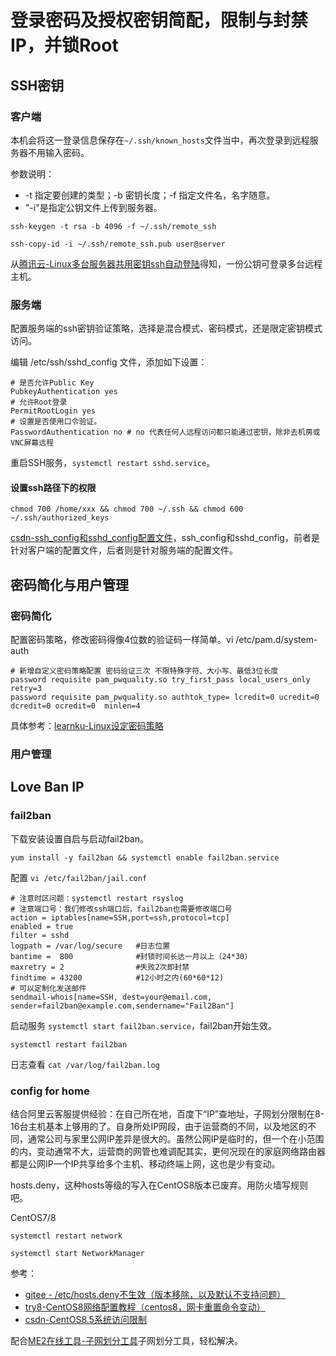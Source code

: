 # 登录密码及授权密钥简配，限制与封禁IP，并锁Root

## SSH密钥

### 客户端

本机会将这一登录信息保存在`~/.ssh/known_hosts`文件当中，再次登录到远程服务器不用输入密码。

参数说明：

* -t 指定要创建的类型；-b 密钥长度；-f 指定文件名，名字随意。
* "-i"是指定公钥文件上传到服务器。

```
ssh-keygen -t rsa -b 4096 -f ~/.ssh/remote_ssh
```

```
ssh-copy-id -i ~/.ssh/remote_ssh.pub user@server
```

从[腾讯云-Linux多台服务器共用密钥ssh自动登陆](https://cloud.tencent.com/developer/article/2036440)得知，一份公钥可登录多台远程主机。


### 服务端

配置服务端的ssh密钥验证策略，选择是混合模式、密码模式，还是限定密钥模式访问。

编辑 /etc/ssh/sshd_config 文件，添加如下设置：

```
# 是否允许Public Key 
PubkeyAuthentication yes
# 允许Root登录
PermitRootLogin yes
# 设置是否使用口令验证。
PasswordAuthentication no # no 代表任何人远程访问都只能通过密钥，除非去机房或VNC屏幕远程
```

重启SSH服务，`systemctl restart sshd.service`。

#### 设置ssh路径下的权限

```
chmod 700 /home/xxx && chmod 700 ~/.ssh && chmod 600 ~/.ssh/authorized_keys
```

[csdn-ssh_config和sshd_config配置文件](https://blog.csdn.net/mynumber1/article/details/123699660)，ssh_config和sshd_config，前者是针对客户端的配置文件，后者则是针对服务端的配置文件。

## 密码简化与用户管理

### 密码简化

配置密码策略，修改密码得像4位数的验证码一样简单。vi /etc/pam.d/system-auth

```
# 新增自定义密码策略配置 密码验证三次 不限特殊字符、大小写、最低3位长度
password requisite pam_pwquality.so try_first_pass local_users_only retry=3
password requisite pam_pwquality.so authtok_type= lcredit=0 ucredit=0 dcredit=0 ocredit=0  minlen=4
```

具体参考：[learnku-Linux设定密码策略](https://learnku.com/articles/52174)

### 用户管理



## Love Ban IP

### fail2ban

下载安装设置自启与启动fail2ban。

```
yum install -y fail2ban && systemctl enable fail2ban.service
```

配置 `vi /etc/fail2ban/jail.conf`

```
# 注意时区问题：systemctl restart rsyslog
# 注意端口号：我们修改ssh端口后，fail2ban也需要修改端口号
action = iptables[name=SSH,port=ssh,protocol=tcp] 
enabled = true
filter = sshd
logpath = /var/log/secure   #日志位置
bantime =  800              #封锁时间长达一月以上（24*30）
maxretry = 2                #失败2次即封禁
findtime = 43200            #12小时之内(60*60*12)
# 可以定制化发送邮件
sendmail-whois[name=SSH, dest=your@email.com, sender=fail2ban@example.com,sendername="Fail2Ban"]    
```

启动服务 `systemctl start fail2ban.service`，fail2ban开始生效。

```
systemctl restart fail2ban
```

日志查看 `cat /var/log/fail2ban.log`

### config for home

结合阿里云客服提供经验：在自己所在地，百度下“IP”查地址，子网划分限制在8-16台主机基本上够用的了。自身所处IP网段，由于运营商的不同，以及地区的不同，通常公司与家里公网IP差异是很大的。虽然公网IP是临时的，但一个在小范围的内，变动通常不大，运营商的网管也难调配其实，更何况现在的家庭网络路由器都是公网IP一个IP共享给多个主机、移动终端上网，这也是少有变动。

hosts.deny，这种hosts等级的写入在CentOS8版本已废弃。用防火墙写规则吧。



CentOS7/8

```
systemctl restart network
```

```
systemctl start NetworkManager
```

参考：

* [gitee - /etc/hosts.deny不生效（版本移除，以及默认不支持问题）](https://gitee.com/openeuler/kernel/issues/I29Z76)
* [try8-CentOS8网络配置教程（centos8，网卡重置命令变动）](https://try8.cn/article/10010)
* [csdn-CentOS8.5系统访问限制](https://blog.csdn.net/qq_41112887/article/details/121539810)

配合[ME2在线工具-子网划分工具](http://www.metools.info/other/subnetmask160.html)子网划分工具，轻松解决。



